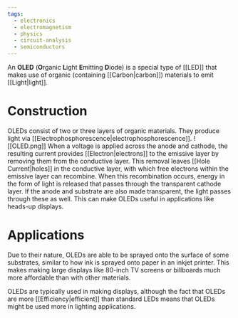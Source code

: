 ```yaml
---
tags:
  - electronics
  - electromagnetism
  - physics
  - circuit-analysis
  - semiconductors
---
```

An **OLED** (**O**rganic **L**ight **E**mitting **D**iode) is a special type of [[LED]] that makes use of organic (containing [[Carbon|carbon]]) materials to emit [[Light|light]].

# Construction

OLEDs consist of two or three layers of organic materials. They produce light via [[Electrophosphorescence|electrophosphorescence]]. 
![[OLED.png]]
When a voltage is applied across the anode and cathode, the resulting current provides [[Electron|electrons]] to the emissive layer by removing them from the conductive layer. This removal leaves [[Hole Current|holes]] in the conductive layer, with which free electrons within the emissive layer can recombine. When this recombination occurs, energy in the form of light is released that passes through the transparent cathode layer. If the anode and substrate are also made transparent, the light passes through these as well. This can make OLEDs useful in applications like heads-up displays.

# Applications

Due to their nature, OLEDs are able to be sprayed onto the surface of some substrates, similar to how ink is sprayed onto paper in an inkjet printer. This makes making large displays like 80-inch TV screens or billboards much more affordable than with other materials. 

OLEDs are typically used in making displays, although the fact that OLEDs are more [[Efficiency|efficient]] than standard LEDs means that OLEDs might be used more in lighting applications.